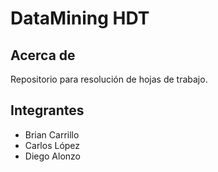 # DataMining HDT
## Acerca de
Repositorio para resolución de hojas de trabajo.
## Integrantes
* Brian Carrillo
* Carlos López
* Diego Alonzo
